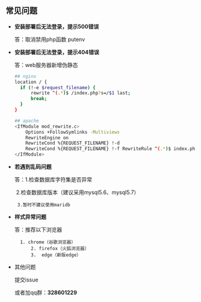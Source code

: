## 常见问题

- **安装部署后无法登录，提示500错误**

  答：取消禁用php函数 putenv

- **安装部署后无法登录，提示404错误**

  答：web服务器新增伪静态

  ```bash
  ## nginx
  location / {
  	if (!-e $request_filename) {
  		rewrite ^(.*)$ /index.php?s=/$1 last; 			
  		break; 
  	} 
  }
  ```

  ```bash
  ## apache
  <IfModule mod_rewrite.c> 
      Options +FollowSymlinks -Multiviews 		  
      RewriteEngine on 
      RewriteCond %{REQUEST_FILENAME} !-d 
      RewriteCond %{REQUEST_FILENAME} !-f RewriteRule ^(.*)$ index.php?/$1 [QSA,PT,L] 
  </IfModule>
  ```

  

- **若遇到乱码问题**

  答：1.检查数据库字符集是否异常

  ​		2.检查数据库版本（建议采用mysql5.6、mysql5.7）

   	   3.暂时不建议使用maridb

- **样式异常问题**

  答：推荐以下浏览器

  		1. chrome（谷歌浏览器）
    		2. firefox（火狐浏览器）
    		3.  edge（新版edge）

- 其他问题

  提交issue

  或者加qq群：**328601229**